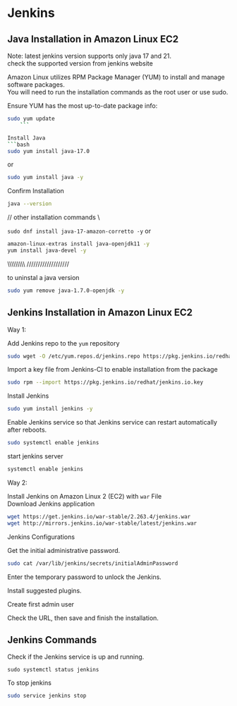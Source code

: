 # Jenkins



## Java Installation in Amazon Linux EC2

Note: latest jenkins version supports  only java 17 and 21.  
check the supported version from jenkins website  

Amazon Linux utilizes RPM Package Manager (YUM) to install and manage software packages.  
You will need to run the installation commands as the root user or use sudo.  


Ensure YUM has the most up-to-date package info:  
```bash
sudo yum update
	```

Install Java  
```bash
sudo yum install java-17.0
``` 
or  
```bash
sudo yum install java -y
``` 

Confirm Installation  
```bash
java --version
```

// other installation commands \\  

``` sudo dnf install java-17-amazon-corretto -y ``` 
or  
``` bash
amazon-linux-extras install java-openjdk11 -y
yum install java-devel -y
``` 

\\\\\\\\\\\\\\\\\    ///////////////////  

 to uninstal a java version  
```bash 
sudo yum remove java-1.7.0-openjdk -y
``` 


## Jenkins Installation in Amazon Linux EC2  
 	
Way 1:  

Add Jenkins repo to the `yum` repository  
```bash
sudo wget -O /etc/yum.repos.d/jenkins.repo https://pkg.jenkins.io/redhat/jenkins.repo
``` 

Import a key file from Jenkins-CI to enable installation from the package  
```bash
sudo rpm --import https://pkg.jenkins.io/redhat/jenkins.io.key
``` 

Install Jenkins  
``` bash
sudo yum install jenkins -y
``` 

Enable Jenkins service so that Jenkins service can restart automatically after reboots. 
``` bash
sudo systemctl enable jenkins
``` 

start jenkins server  
```bash
systemctl enable jenkins
``` 


Way 2:  

Install Jenkins on Amazon Linux 2 (EC2) with `war` File  
Download Jenkins application
```bash
wget https://get.jenkins.io/war-stable/2.263.4/jenkins.war
wget http://mirrors.jenkins.io/war-stable/latest/jenkins.war
```

Jenkins Configurations

Get the initial administrative password.
```bash
sudo cat /var/lib/jenkins/secrets/initialAdminPassword
```

Enter the temporary password to unlock the Jenkins.  

Install suggested plugins.  
  
Create first admin user  

Check the URL, then save and finish the installation.  



## Jenkins Commands

Check if the Jenkins service is up and running.
```
sudo systemctl status jenkins
```

To stop jenkins  
```bash
sudo service jenkins stop
```



